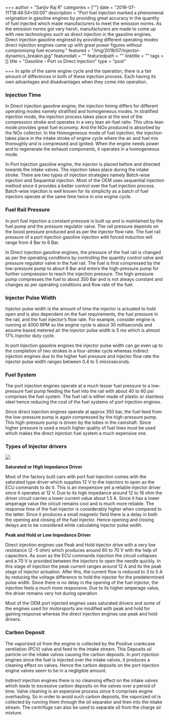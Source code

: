 +++
author = "Sanjiv Raj R"
categories = [""]
date = "2018-07-11T18:46:54+00:00"
description = "Port fuel injection marked a phenomenal origination in gasoline engines by providing great accuracy in the quantity of fuel injected which made manufacturers to meet the emission norms. As the emission norms got very harsh, manufacturers are made to come up with new technologies such as direct injection in the gasoline engines. Direct injection gasoline enginesd by providing different operating modes direct injection engines came up with great power figures without compromising fuel economy."
featured = "/img/2018/07/Injector-dynamics_breakin.jpg"
featuredalt = ""
featuredpath = ""
linktitle = ""
tags = []
title = "Gasoline - Port vs Direct Injection"
type = "post"

+++
In spite of the same engine cycle and the operation, there is a fair amount of differences in both of these injection process. Each having its own advantages and disadvantages when they come into operation.

### Injection Time

In Direct injection gasoline engine, the injection timing differs for different operating modes namely stratified and homogeneous modes. In stratified injection mode, the injection process takes place at the end of the compression stroke and operates in a very lean air-fuel ratio. This ultra-lean mode provides great fuel economy. And the NOx produced is absorbed by the NOx collector. In the Homogeneous mode of fuel injection, the injection takes place in the intake stroke of engine cycle where the air and fuel mix thoroughly and is compressed and ignited. When the engine needs power and to regenerate the exhaust components, it operates in a homogeneous mode.

In Port injection gasoline engine, the injector is placed before and directed towards the intake valves. The injection takes place during the intake stroke. There are two types of injection strategies namely Batch-wise injection and Sequential injection. Most of the OEM uses sequential injection method since it provides a better control over the fuel injection process. Batch-wise injection is well known for its simplicity as a batch of fuel injectors operate at the same time twice in one engine cycle.

### Fuel Rail Pressure

In port fuel injection a constant pressure is built up and is maintained by the fuel pump and the pressure regulator valve. The rail pressure depends on the boost pressure produced and as per the injector flow rate. The fuel rail pressure of a port injection gasoline injection with forced induction will range from 4 Bar to 6 Bar.

In Direct injection gasoline engines, the pressure of the fuel rail is changed as per the operating conditions by controlling the quantity control valve and pressure regulator valve in the fuel rail. The fuel is first compressed by the low-pressure pump to about 6 Bar and enters the high-pressure pump for further compression to reach the injection pressure. The high-pressure pump compresses the fuel to about 350 Bar and is not always constant and changes as per operating conditions and flow rate of the fuel.

### Injector Pulse Width

Injector pulse width is the amount of time the injector is actuated to hold open and is also dependent on the fuel requirements, the fuel pressure in the rail, and the fuel injector’s flow rate. For example, consider engine is running at 4000 RPM so the engine cycle is about 30 milliseconds and assume based metered air the injector pulse width is 5 ms which is almost 17% Injector duty cycle.

In port injection gasoline engines the injector pulse width can go even up to the completion of two strokes in a four-stroke cycle whereas indirect injection engines due to the higher fuel pressure and injector flow rate the injector pulse width ranges between 0.4 to 5 microseconds.

### Fuel System

The port injection engines operate at a much lesser fuel pressure to a low-pressure fuel pump feeding the fuel into the rail with about 40 to 60 psi comprises the fuel system. The fuel rail is either made of plastic or stainless steel hence reducing the cost of the fuel systems of port injection engines.

Since direct injection engines operate at approx 350 bar, the fuel feed from the low-pressure pump is again compressed by the high-pressure pump. This high-pressure pump is driven by the lobes in the camshaft. Since higher pressure is used a much higher quality of fuel lines must be used which makes the direct injection fuel system a much expensive one.

### Types of Injector drivers

![](/img/2018/07/GDI.jpg)

**Saturated or High Impedance Driver**

Most of the factory built cars with port fuel injection comes with the saturated type driver which supplies 12 V to the injectors to open as the ECU commands to do it. This is an inexpensive yet a reliable injector driver since it operates at 12 V. Due to its high impedance around 12 to 16 ohm the driver circuit carries a lower current value about 1.5 A. Since it has a lower amperage value the circuit remains cool and is much more reliable. The response time of the fuel injector is considerably higher when compared to the latter. Since it produces a small magnetic field there is a delay in both the opening and closing of the fuel injector. Hence opening and closing delays are to be considered while calculating injector pulse width.

**Peak and Hold or Low Impedance Driver**

Direct injection engines use Peak and Hold injector drive with a very low resistance (2 -5 ohm) which produces around 60 to 70 V with the help of capacitors. As soon as the ECU commands injection the circuit collapses and a 70 V is provided between the injectors to open the needle quickly. In this stage of injection the peak current ranges around 12 A and its the peak stage of injector actuation. After this, the current flow is reduced to 3 to 5 A by reducing the voltage difference to hold the injector for the predetermined pulse width. Since there is no delay in the opening of the fuel injector, the injection feels a much more responsive. Due to its higher amperage value, the driver remains very hot during operation

Most of the OEM port injected engines uses saturated drivers and some of the engines used for motorsports are modified with peak and hold for gaining response whereas the direct injection engines use peak and hold drivers.

### Carbon Deposit

The vaporized oil from the engine is collected by the Positive crankcase ventilation (PCV) valve and feed to the intake stream. This Deposits oil particle on the intake valves causing the carbon deposits. In port injection engines since the fuel is injected over the intake valves, it produces a cleaning effect on valves. Hence the carbon deposits on the port injection engine valves seem to be in a negligible amount.

Indirect injection engines there is no cleansing effect on the intake valves which leads to excessive carbon deposits on the valves over a period of time. Valve cleaning is an expensive process since it comprises engine overhauling. So in order to avoid such carbon deposits, the vaporized oil is collected by running them through the oil separator and then into the intake stream. The centrifuge can also be used to separate oil from the charge air mixture.